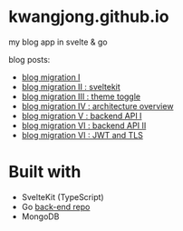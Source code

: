 # kwangjong.github.io
my blog app in svelte & go

blog posts:
* [blog migration I](https://kwangjong.github.io/blog/2023-02-27-Blog-Migration-I)
* [blog migration II : sveltekit](https://kwangjong.github.io/blog/2023-03-23-Blog-Migration-II-:-Getting-Started-with-Sveltekit)
* [blog migration III : theme toggle](https://kwangjong.github.io/blog/2023-03-27-Blog-Migration-III-:-Theme-Toggle)
* [blog migration IV : architecture overview](https://kwangjong.github.io/blog/2023-08-31-Blog-Migration-IV-:-Architecture-Overview-and-Data-Structure)
* [blog migration V : backend API I](https://kwangjong.github.io/blog/2023-08-30-Blog-Migration-V-:-Backend-API-I)
* [blog migration VI : backend API II](https://kwangjong.github.io/blog/2023-08-30-Blog-Migration-V-:-Backend-API-II)
* [blog migration VI : JWT and TLS](https://kwangjong.github.io/blog/2023-08-30-Blog-Migration-VII-:-Securing-API:-JWT-and-TLS)

# Built with
* SvelteKit (TypeScript)
* Go [back-end repo](https://github.com/kwangjong/blog-server-go-mongoDB)
* MongoDB
